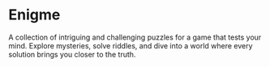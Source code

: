 # Enigme
A collection of intriguing and challenging puzzles for a game that tests your mind. Explore mysteries, solve riddles, and dive into a world where every solution brings you closer to the truth.
